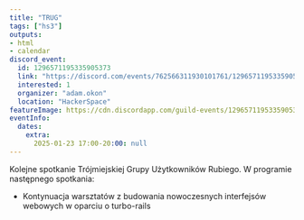 ```yaml
---
title: "TRUG"
tags: ["hs3"]
outputs:
- html
- calendar
discord_event:
  id: 1296571195335905373
  link: "https://discord.com/events/762566311930101761/1296571195335905373"
  interested: 1
  organizer: "adam.okon"
  location: "HackerSpace"
featureImage: https://cdn.discordapp.com/guild-events/1296571195335905373/dcb0e54eec4ec23242c1d77136e30933.png?size=1024
eventInfo:
  dates:
    extra:
      2025-01-23 17:00-20:00: null
---
```

Kolejne spotkanie Trójmiejskiej Grupy Użytkowników Rubiego. W programie następnego spotkania:

* Kontynuacja warsztatów z budowania nowoczesnych interfejsów webowych w oparciu o turbo-rails
